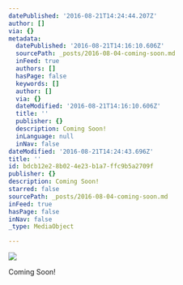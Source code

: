 ```yaml
---
datePublished: '2016-08-21T14:24:44.207Z'
author: []
via: {}
metadata:
  datePublished: '2016-08-21T14:16:10.606Z'
  sourcePath: _posts/2016-08-04-coming-soon.md
  inFeed: true
  authors: []
  hasPage: false
  keywords: []
  author: []
  via: {}
  dateModified: '2016-08-21T14:16:10.606Z'
  title: ''
  publisher: {}
  description: Coming Soon!
  inLanguage: null
  inNav: false
dateModified: '2016-08-21T14:24:43.696Z'
title: ''
id: bdcb12e2-8b02-4e23-b1a7-ffc9b5a2709f
publisher: {}
description: Coming Soon!
starred: false
sourcePath: _posts/2016-08-04-coming-soon.md
inFeed: true
hasPage: false
inNav: false
_type: MediaObject

---
```

![](https://the-grid-user-content.s3-us-west-2.amazonaws.com/26c2c646-70e3-47e1-9a03-f856418eb040.png)

Coming Soon!